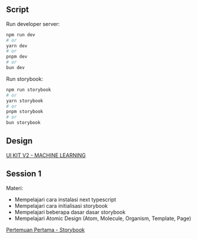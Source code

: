 ## Script

Run developer server:

```bash
npm run dev
# or
yarn dev
# or
pnpm dev
# or
bun dev
```

Run storybook:

```bash
npm run storybook
# or
yarn storybook
# or
pnpm storybook
# or
bun storybook
```

## Design

[UI KIT V2 - MACHINE LEARNING](https://www.figma.com/design/xLHGdaHhUtkBAAITBtnxIH/%F0%9F%8E%A8-UI-Kit-V2---Copy?node-id=87-788&t=x8PPopu0VZlzEHUV-0)

## Session 1

Materi:

- Mempelajari cara instalasi next typescript
- Mempelajari cara initialisasi storybook
- Mempelajari beberapa dasar dasar storybook
- Mempelajari Atomic Design (Atom, Molecule, Organism, Template, Page)

[Pertemuan Pertama - Storybook](https://www.canva.com/design/DAF-OzxUIas/7-oDRo65SNSpHVOlwPAZRQ/edit)
